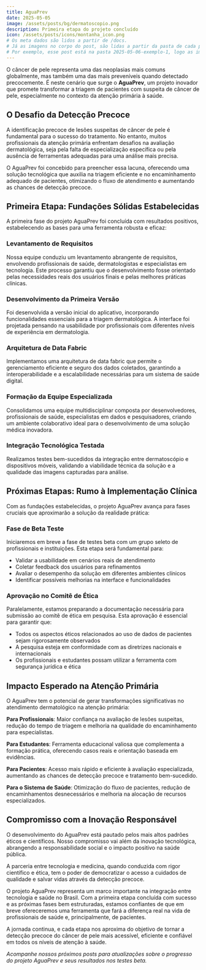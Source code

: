 ```yaml
---
title: AguaPrev
date: 2025-05-05
image: /assets/posts/bg/dermatoscopio.png
description: Primeira etapa do projeto concluído
icon: /assets/posts/icons/montanha_icon.png
# Os meta dados são lidos a partir de /docs.
# Já as imagens no corpo do post, são lidas a partir da pasta de cada post.
# Por exemplo, esse post está na pasta 2025-05-06-exemplo-1, logo as imagens no corpo desse post são lidas a partir dessa pasta
---
```



O câncer de pele representa uma das neoplasias mais comuns globalmente, mas também uma das mais preveníveis quando detectado precocemente. É neste cenário que surge o **AguaPrev**, um projeto inovador que promete transformar a triagem de pacientes com suspeita de câncer de pele, especialmente no contexto da atenção primária à saúde.

## O Desafio da Detecção Precoce

A identificação precoce de lesões suspeitas de câncer de pele é fundamental para o sucesso do tratamento. No entanto, muitos profissionais da atenção primária enfrentam desafios na avaliação dermatológica, seja pela falta de especialização específica ou pela ausência de ferramentas adequadas para uma análise mais precisa.

O AguaPrev foi concebido para preencher essa lacuna, oferecendo uma solução tecnológica que auxilia na triagem eficiente e no encaminhamento adequado de pacientes, otimizando o fluxo de atendimento e aumentando as chances de detecção precoce.

## Primeira Etapa: Fundações Sólidas Estabelecidas

A primeira fase do projeto AguaPrev foi concluída com resultados positivos, estabelecendo as bases para uma ferramenta robusta e eficaz:

### Levantamento de Requisitos
Nossa equipe conduziu um levantamento abrangente de requisitos, envolvendo profissionais de saúde, dermatologistas e especialistas em tecnologia. Este processo garantiu que o desenvolvimento fosse orientado pelas necessidades reais dos usuários finais e pelas melhores práticas clínicas.

### Desenvolvimento da Primeira Versão
Foi desenvolvida a versão inicial do aplicativo, incorporando funcionalidades essenciais para a triagem dermatológica. A interface foi projetada pensando na usabilidade por profissionais com diferentes níveis de experiência em dermatologia.

### Arquitetura de Data Fabric
Implementamos uma arquitetura de data fabric que permite o gerenciamento eficiente e seguro dos dados coletados, garantindo a interoperabilidade e a escalabilidade necessárias para um sistema de saúde digital.

### Formação da Equipe Especializada
Consolidamos uma equipe multidisciplinar composta por desenvolvedores, profissionais de saúde, especialistas em dados e pesquisadores, criando um ambiente colaborativo ideal para o desenvolvimento de uma solução médica inovadora.

### Integração Tecnológica Testada
Realizamos testes bem-sucedidos da integração entre dermatoscópio e dispositivos móveis, validando a viabilidade técnica da solução e a qualidade das imagens capturadas para análise.

## Próximas Etapas: Rumo à Implementação Clínica

Com as fundações estabelecidas, o projeto AguaPrev avança para fases cruciais que aproximarão a solução da realidade prática:

### Fase de Beta Teste
Iniciaremos em breve a fase de testes beta com um grupo seleto de profissionais e instituições. Esta etapa será fundamental para:
- Validar a usabilidade em cenários reais de atendimento
- Coletar feedback dos usuários para refinamentos
- Avaliar o desempenho da solução em diferentes ambientes clínicos
- Identificar possíveis melhorias na interface e funcionalidades

### Aprovação no Comitê de Ética
Paralelamente, estamos preparando a documentação necessária para submissão ao comitê de ética em pesquisa. Esta aprovação é essencial para garantir que:
- Todos os aspectos éticos relacionados ao uso de dados de pacientes sejam rigorosamente observados
- A pesquisa esteja em conformidade com as diretrizes nacionais e internacionais
- Os profissionais e estudantes possam utilizar a ferramenta com segurança jurídica e ética

## Impacto Esperado na Atenção Primária

O AguaPrev tem o potencial de gerar transformações significativas no atendimento dermatológico na atenção primária:

**Para Profissionais**: Maior confiança na avaliação de lesões suspeitas, redução do tempo de triagem e melhoria na qualidade do encaminhamento para especialistas.

**Para Estudantes**: Ferramenta educacional valiosa que complementa a formação prática, oferecendo casos reais e orientação baseada em evidências.

**Para Pacientes**: Acesso mais rápido e eficiente à avaliação especializada, aumentando as chances de detecção precoce e tratamento bem-sucedido.

**Para o Sistema de Saúde**: Otimização do fluxo de pacientes, redução de encaminhamentos desnecessários e melhoria na alocação de recursos especializados.

## Compromisso com a Inovação Responsável

O desenvolvimento do AguaPrev está pautado pelos mais altos padrões éticos e científicos. Nosso compromisso vai além da inovação tecnológica, abrangendo a responsabilidade social e o impacto positivo na saúde pública.

A parceria entre tecnologia e medicina, quando conduzida com rigor científico e ética, tem o poder de democratizar o acesso a cuidados de qualidade e salvar vidas através da detecção precoce.

O projeto AguaPrev representa um marco importante na integração entre tecnologia e saúde no Brasil. Com a primeira etapa concluída com sucesso e as próximas fases bem estruturadas, estamos confiantes de que em breve ofereceremos uma ferramenta que fará a diferença real na vida de profissionais de saúde e, principalmente, de pacientes.

A jornada continua, e cada etapa nos aproxima do objetivo de tornar a detecção precoce do câncer de pele mais acessível, eficiente e confiável em todos os níveis de atenção à saúde.

*Acompanhe nossos próximos posts para atualizações sobre o progresso do projeto AguaPrev e seus resultados nos testes beta.*